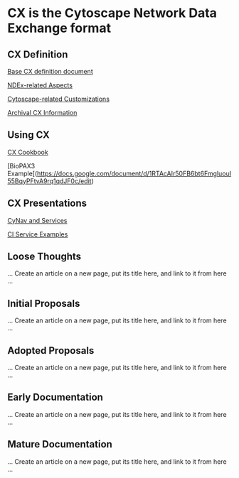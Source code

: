 # CX is the Cytoscape Network Data Exchange format

## CX Definition

[Base CX definition document](https://docs.google.com/document/d/1kAUzVj6X86YCWHnTyZtybh1lt4zO-M6anCMJBD_PyG0/edit#heading=h.czluozfc8nwp)

[NDEx-related Aspects](https://docs.google.com/document/d/1Bn1X6tFWEDmCr7Z73xZoBhL8HRZhMPqEiWFFbr6gSDc/edit#heading=h.ifadelbobpc9)

[Cytoscape-related Customizations](https://docs.google.com/document/d/17x0WbbFPNEMjuVyNrIzDaREc-XDBQVgdOh7LqDBYGbI/edit)


[Archival CX Information](https://docs.google.com/document/d/1XV_yTfXfmgjY3czXWlbYWsBnV70UW9YL0FFRCzOKtiI/edit#heading=h.56xyv0rimwq1)

## Using CX
[CX Cookbook](https://docs.google.com/document/d/1A_STRZasG35waHDjivtZo2cPbV5x1hVIXP7KMmh1TV4/edit)

[BioPAX3 Example[(https://docs.google.com/document/d/1RTAcAIr50FB6bt6FmgluouI55BqyPFtvA9rq1qdJF0c/edit)

## CX Presentations
[CyNav and Services]()

[CI Service Examples](https://docs.google.com/presentation/d/1QlzDyy_Y44virr4fjsXd0Fsp8lOOhUvWfWAxnH1v13c/edit#slide=id.gb6c4a0be0_1_139)


## Loose Thoughts
... Create an article on a new page, put its title here, and link to it from here ...

## Initial Proposals
... Create an article on a new page, put its title here, and link to it from here ...

## Adopted Proposals
... Create an article on a new page, put its title here, and link to it from here ...

## Early Documentation
... Create an article on a new page, put its title here, and link to it from here ...

## Mature Documentation
... Create an article on a new page, put its title here, and link to it from here ...

